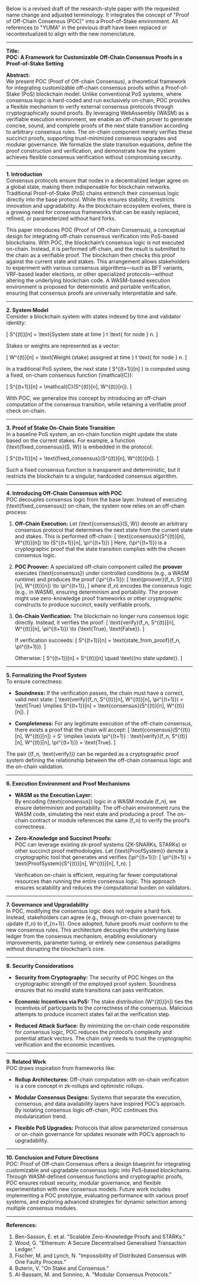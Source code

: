 Below is a revised draft of the research-style paper with the requested name change and adjusted terminology. It integrates the concept of "Proof of Off-Chain Consensus (POC)" into a Proof-of-Stake environment. All references to "YUMA" in the previous draft have been replaced or recontextualized to align with the new nomenclature.

---

**Title:**  
**POC: A Framework for Customizable Off-Chain Consensus Proofs in a Proof-of-Stake Setting**

**Abstract:**  
We present POC (Proof of Off-chain Consensus), a theoretical framework for integrating customizable off-chain consensus proofs within a Proof-of-Stake (PoS) blockchain model. Unlike conventional PoS systems, where consensus logic is hard-coded and run exclusively on-chain, POC provides a flexible mechanism to verify external consensus protocols through cryptographically sound proofs. By leveraging WebAssembly (WASM) as a verifiable execution environment, we enable an off-chain prover to generate concise, sound, and complete proofs of the next state transition according to arbitrary consensus rules. The on-chain component merely verifies these succinct proofs, supporting trust-minimized consensus upgrades and modular governance. We formalize the state transition equations, define the proof construction and verification, and demonstrate how the system achieves flexible consensus verification without compromising security.

---

**1. Introduction**  
Consensus protocols ensure that nodes in a decentralized ledger agree on a global state, making them indispensable for blockchain networks. Traditional Proof-of-Stake (PoS) chains entrench their consensus logic directly into the base protocol. While this ensures stability, it restricts innovation and upgradability. As the blockchain ecosystem evolves, there is a growing need for consensus frameworks that can be easily replaced, refined, or parameterized without hard forks.

This paper introduces POC (Proof of Off-chain Consensus), a conceptual design for integrating off-chain consensus verification into PoS-based blockchains. With POC, the blockchain’s consensus logic is not executed on-chain. Instead, it is performed off-chain, and the result is submitted to the chain as a verifiable proof. The blockchain then checks this proof against the current state and stakes. This arrangement allows stakeholders to experiment with various consensus algorithms—such as BFT variants, VRF-based leader elections, or other specialized protocols—without altering the underlying blockchain code. A WASM-based execution environment is proposed for deterministic and portable verification, ensuring that consensus proofs are universally interpretable and safe.

---

**2. System Model**  
Consider a blockchain system with states indexed by time and validator identity:

\[
S^{(t)}[n] = \text{System state at time } t \text{ for node } n.
\]

Stakes or weights are represented as a vector:

\[
W^{(t)}[n] = \text{Weight (stake) assigned at time } t \text{ for node } n.
\]

In a traditional PoS system, the next state \( S^{(t+1)}[n] \) is computed using a fixed, on-chain consensus function \(\mathcal{C}\):

\[
S^{(t+1)}[n] = \mathcal{C}(S^{(t)}[n], W^{(t)}[n]).
\]

With POC, we generalize this concept by introducing an off-chain computation of the consensus transition, while retaining a verifiable proof check on-chain.

---

**3. Proof of Stake On-Chain State Transition**  
In a baseline PoS system, an on-chain function might update the state based on the current stakes. For example, a function \(\text{fixed\_consensus}(S, W)\) is embedded in the protocol:

\[
S^{(t+1)}[n] = \text{fixed\_consensus}(S^{(t)}[n], W^{(t)}[n]).
\]

Such a fixed consensus function is transparent and deterministic, but it restricts the blockchain to a singular, hardcoded consensus algorithm.

---

**4. Introducing Off-Chain Consensus with POC**  
POC decouples consensus logic from the base layer. Instead of executing \(\text{fixed\_consensus}\) on-chain, the system now relies on an off-chain process:

1. **Off-Chain Execution:**
   Let \(\text{consensus}(S, W)\) denote an arbitrary consensus protocol that determines the next state from the current state and stakes. This is performed off-chain:
   \[
   \text{consensus}(S^{(t)}[n], W^{(t)}[n]) \to (S^{(t+1)}[n], \pi^{(t+1)})
   \]
   Here, \(\pi^{(t+1)}\) is a cryptographic proof that the state transition complies with the chosen consensus logic.

2. **POC Proover:**
   A specialized off-chain component called the **proover** executes \(\text{consensus}\) under controlled conditions (e.g., a WASM runtime) and produces the proof \(\pi^{(t+1)}\):
   \[
   \text{proover}(f_n, S^{(t)}[n], W^{(t)}[n]) \to \pi^{(t+1)},
   \]
   where \(f_n\) encodes the consensus logic (e.g., in WASM), ensuring determinism and portability. The proover might use zero-knowledge proof frameworks or other cryptographic constructs to produce succinct, easily verifiable proofs.

3. **On-Chain Verification:**
   The blockchain no longer runs consensus logic directly. Instead, it verifies the proof:
   \[
   \text{verify}(f_n, S^{(t)}[n], W^{(t)}[n], \pi^{(t+1)}) \to \{\text{True}, \text{False}\}.
   \]

   If verification succeeds:
   \[
   S^{(t+1)}[n] = \text{state\_from\_proof}(f_n, \pi^{(t+1)}).
   \]

   Otherwise:
   \[
   S^{(t+1)}[n] = S^{(t)}[n] \quad \text{(no state update)}.
   \]

---

**5. Formalizing the Proof System**  
To ensure correctness:

- **Soundness:** If the verification passes, the chain must have a correct, valid next state:
  \[
  \text{verify}(f_n, S^{(t)}[n], W^{(t)}[n], \pi^{(t+1)}) = \text{True} \implies S^{(t+1)}[n] = \text{consensus}(S^{(t)}[n], W^{(t)}[n]).
  \]

- **Completeness:** For any legitimate execution of the off-chain consensus, there exists a proof that the chain will accept:
  \[
  \text{consensus}(S^{(t)}[n], W^{(t)}[n]) = S' \implies \exists \pi^{(t+1)} : \text{verify}(f_n, S^{(t)}[n], W^{(t)}[n], \pi^{(t+1)}) = \text{True}.
  \]

The pair \((f_n, \text{verify})\) can be regarded as a cryptographic proof system defining the relationship between the off-chain consensus logic and the on-chain validation.

---

**6. Execution Environment and Proof Mechanisms**  
- **WASM as the Execution Layer:**  
  By encoding \(\text{consensus}\) logic in a WASM module \(f_n\), we ensure determinism and portability. The off-chain environment runs the WASM code, simulating the next state and producing a proof. The on-chain contract or module references the same \(f_n\) to verify the proof’s correctness.

- **Zero-Knowledge and Succinct Proofs:**  
  POC can leverage existing zk-proof systems (ZK-SNARKs, STARKs) or other succinct proof methodologies. Let \(\text{ProofSystem}\) denote a cryptographic tool that generates and verifies \(\pi^{(t+1)}\):
  \[
  \pi^{(t+1)} = \text{ProofSystem}(S^{(t)}[n], W^{(t)}[n], f_n).
  \]
  
  Verification on-chain is efficient, requiring far fewer computational resources than running the entire consensus logic. This approach ensures scalability and reduces the computational burden on validators.

---

**7. Governance and Upgradability**  
In POC, modifying the consensus logic does not require a hard fork. Instead, stakeholders can agree (e.g., through on-chain governance) to update \(f_n\) to \(f_{n+1}\). Once adopted, future proofs must conform to the new consensus rules. This architecture decouples the underlying base ledger from the consensus mechanism, enabling evolutionary improvements, parameter tuning, or entirely new consensus paradigms without disrupting the blockchain’s core.

---

**8. Security Considerations**  
- **Security from Cryptography:**
  The security of POC hinges on the cryptographic strength of the employed proof system. Soundness ensures that no invalid state transitions can pass verification.
  
- **Economic Incentives via PoS:**
  The stake distribution \(W^{(t)}[n]\) ties the incentives of participants to the correctness of the consensus. Malicious attempts to produce incorrect states fail at the verification step.

- **Reduced Attack Surface:**
  By minimizing the on-chain code responsible for consensus logic, POC reduces the protocol’s complexity and potential attack vectors. The chain only needs to trust the cryptographic verification and the economic incentives.

---

**9. Related Work**  
POC draws inspiration from frameworks like:

- **Rollup Architectures:**
  Off-chain computation with on-chain verification is a core concept in zk-rollups and optimistic rollups.
  
- **Modular Consensus Designs:**
  Systems that separate the execution, consensus, and data availability layers have inspired POC’s approach. By isolating consensus logic off-chain, POC continues this modularization trend.

- **Flexible PoS Upgrades:**
  Protocols that allow parameterized consensus or on-chain governance for updates resonate with POC’s approach to upgradability.

---

**10. Conclusion and Future Directions**  
POC: Proof of Off-chain Consensus offers a design blueprint for integrating customizable and upgradable consensus logic into PoS-based blockchains. Through WASM-defined consensus functions and cryptographic proofs, POC ensures robust security, modular governance, and flexible experimentation with new consensus models. Future work includes implementing a POC prototype, evaluating performance with various proof systems, and exploring advanced strategies for dynamic selection among multiple consensus modules.

---

**References:**  
1. Ben-Sasson, E. et al. "Scalable Zero-Knowledge Proofs and STARKs."  
2. Wood, G. "Ethereum: A Secure Decentralised Generalised Transaction Ledger."  
3. Fischer, M. and Lynch, N. "Impossibility of Distributed Consensus with One Faulty Process."  
4. Buterin, V. "On Stake and Consensus."  
5. Al-Bassam, M. and Sonnino, A. "Modular Consensus Protocols."

